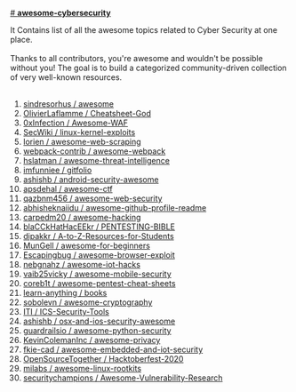 [# **awesome-cybersecurity**](https://github.com/YouGameRr/awesome-cybersecurity/edit/main/README.md)

It Contains list of all the awesome topics related to Cyber Security at one place.<br />
<br />
Thanks to all contributors, you're awesome and wouldn't be possible without you! The goal is to build a categorized community-driven collection of very well-known resources.<br />
<br />
1.  [ sindresorhus /
awesome ](https://github.com/sindresorhus/awesome#readme) <br />
2.  [ OlivierLaflamme / Cheatsheet-God ](https://github.com/OlivierLaflamme/Cheatsheet-God) <br />
3.  [ 0xInfection /
Awesome-WAF ](https://github.com/0xInfection/Awesome-WAF) <br />
4.  [ SecWiki /
linux-kernel-exploits ](https://github.com/SecWiki/linux-kernel-exploits) <br />
5.  [ lorien /
awesome-web-scraping ](https://github.com/lorien/awesome-web-scraping) <br />
6.  [ webpack-contrib /
awesome-webpack ](https://github.com/webpack-contrib/awesome-webpack) <br />
7.  [ hslatman /
awesome-threat-intelligence ](https://github.com/hslatman/awesome-threat-intelligence) <br />
8.  [ imfunniee /
gitfolio ](https://github.com/imfunniee/gitfolio) <br />
9.  [ ashishb /
android-security-awesome ](https://github.com/ashishb/android-security-awesome) <br />
10. [ apsdehal /
awesome-ctf ](https://github.com/apsdehal/awesome-ctf) <br />
11. [ qazbnm456 /
awesome-web-security ](https://github.com/qazbnm456/awesome-web-security) <br />
12. [ abhisheknaiidu /
awesome-github-profile-readme ](https://github.com/abhisheknaiidu/awesome-github-profile-readme) <br />
13. [ carpedm20 /
awesome-hacking ](https://github.com/carpedm20/awesome-hacking) <br />
14. [ blaCCkHatHacEEkr /
PENTESTING-BIBLE ](https://github.com/blaCCkHatHacEEkr/PENTESTING-BIBLE) <br />
15. [ dipakkr /
A-to-Z-Resources-for-Students ](https://github.com/dipakkr/A-to-Z-Resources-for-Students) <br />
16. [ MunGell /
awesome-for-beginners ](https://github.com/MunGell/awesome-for-beginners) <br />
17. [ Escapingbug /
awesome-browser-exploit ](https://github.com/Escapingbug/awesome-browser-exploit) <br />
18. [ nebgnahz /
awesome-iot-hacks ](https://github.com/nebgnahz/awesome-iot-hacks) <br />
19. [ vaib25vicky /
awesome-mobile-security ](https://github.com/vaib25vicky/awesome-mobile-security) <br />
20. [ coreb1t /
awesome-pentest-cheat-sheets ](https://github.com/coreb1t/awesome-pentest-cheat-sheets) <br />
21. [ learn-anything /
books ](https://github.com/learn-anything/books#security) <br />
22. [ sobolevn / awesome-cryptography ](https://github.com/sobolevn/awesome-cryptography) <br />
23. [ ITI /
ICS-Security-Tools ](https://github.com/ITI/ICS-Security-Tools) <br />
24. [ ashishb /
osx-and-ios-security-awesome ](https://github.com/ashishb/osx-and-ios-security-awesome) <br />
25. [ guardrailsio /
awesome-python-security ](https://github.com/guardrailsio/awesome-python-security) <br />
26. [ KevinColemanInc /
awesome-privacy ](https://github.com/KevinColemanInc/awesome-privacy) <br />
27. [ fkie-cad /
awesome-embedded-and-iot-security ](https://github.com/fkie-cad/awesome-embedded-and-iot-security) <br />
28. [ OpenSourceTogether /
Hacktoberfest-2020 ](https://github.com/OpenSourceTogether/Hacktoberfest-2020) <br />
29. [ milabs /
awesome-linux-rootkits ](https://github.com/milabs/awesome-linux-rootkits) <br />
30. [ securitychampions /
Awesome-Vulnerability-Research ](https://github.com/securitychampions/Awesome-Vulnerability-Research) <br />
